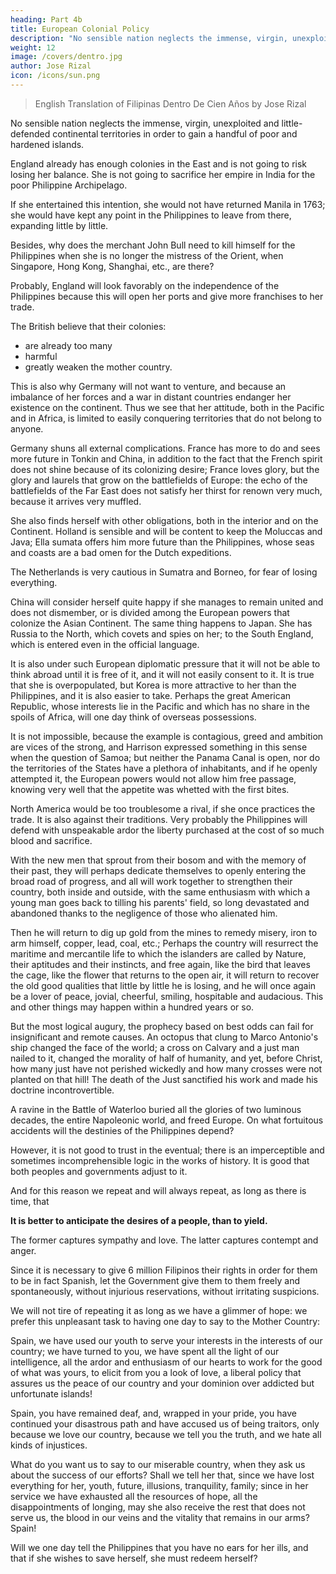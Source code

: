 ```yaml
---
heading: Part 4b
title: European Colonial Policy
description: "No sensible nation neglects the immense, virgin, unexploited and little-defended continental territories in order to gain a handful of poor and hardened islands"
weight: 12
image: /covers/dentro.jpg
author: Jose Rizal
icon: /icons/sun.png
---
```



> English Translation of Filipinas Dentro De Cien Años by Jose Rizal

No sensible nation neglects the immense, virgin, unexploited and little-defended continental territories <!-- that the Black Continent offers it --> in order to gain a handful of poor and hardened islands. 

England already has enough colonies in the East and is not going to risk losing her balance. She is not going to sacrifice her empire in India for the poor Philippine Archipelago. 

If she entertained this intention, she would not have returned Manila in 1763; she would have kept any point in the Philippines to leave from there, expanding little by little. 

Besides, why does the merchant John Bull need to kill himself for the Philippines when she is no longer the mistress of the Orient, when Singapore, Hong Kong, Shanghai, etc., are there?

Probably, England will look favorably on the independence of the Philippines because this will open her ports and give more franchises to her trade. 

The British believe that their colonies:
- are already too many
- harmful
- greatly weaken the mother country. 


This is also why Germany will not want to venture, and because an imbalance of her forces and a war in distant countries endanger her existence on the continent.  Thus we see that her attitude, both in the Pacific and in Africa, is limited to easily conquering territories that do not belong to anyone.

Germany shuns all external complications. France has more to do and sees more future in Tonkin and China, in addition to the fact that the French spirit does not shine because of its colonizing desire; France loves glory, but the glory and laurels that grow on the battlefields of Europe: the echo of the battlefields of the Far East does not satisfy her thirst for renown very much, because it arrives very muffled. 

She also finds herself with other obligations, both in the interior and on the Continent. Holland is sensible and will be content to keep the Moluccas and Java; Ella sumata offers him more future than the Philippines, whose seas and coasts are a bad omen for the Dutch expeditions. 

The Netherlands is very cautious in Sumatra and Borneo, for fear of losing everything. 

China will consider herself quite happy if she manages to remain united and does not dismember, or is divided among the European powers that colonize the Asian Continent. The same thing happens to Japan. She has Russia to the North, which covets and spies on her; to the South England, which is entered even in the official language.

It is also under such European diplomatic pressure that it will not be able to think abroad until it is free of it, and it will not easily consent to it. It is true that she is overpopulated, but Korea is more attractive to her than the Philippines, and it is also easier to take. Perhaps the great American Republic, whose interests lie in the Pacific and which has no share in the spoils of Africa, will one day think of overseas possessions.

It is not impossible, because the example is contagious, greed and ambition are vices of the strong, and Harrison expressed something in this sense when the question of Samoa; but neither the Panama Canal is open, nor do the territories of the States have a plethora of inhabitants, and if he openly attempted it, the European powers would not allow him free passage, knowing very well that the appetite was whetted with the first bites. 

North America would be too troublesome a rival, if she once practices the trade. It is also against their traditions. Very probably the Philippines will defend with unspeakable ardor the liberty purchased at the cost of so much blood and sacrifice.

With the new men that sprout from their bosom and with the memory of their past, they will perhaps dedicate themselves to openly entering the broad road of progress, and all will work together to strengthen their country, both inside and outside, with the same enthusiasm with which a young man goes back to tilling his parents' field, so long devastated and abandoned thanks to the negligence of those who alienated him. 

Then he will return to dig up gold from the mines to remedy misery, iron to arm himself, copper, lead, coal, etc.; Perhaps the country will resurrect the maritime and mercantile life to which the islanders are called by Nature, their aptitudes and their instincts, and free again, like the bird that leaves the cage, like the flower that returns to the open air, it will return to recover the old good qualities that little by little he is losing, and he will once again be a lover of peace, jovial, cheerful, smiling, hospitable and audacious. This and other things may happen within a hundred years or so.


But the most logical augury, the prophecy based on best odds can fail for insignificant and remote causes. An octopus that clung to Marco Antonio's ship changed the face of the world; a cross on Calvary and a just man nailed to it, changed the morality of half of humanity, and yet, before Christ, how many just have not perished wickedly and how many crosses were not planted on that hill! The death of the Just sanctified his work and made his doctrine incontrovertible. 

A ravine in the Battle of Waterloo buried all the glories of two luminous decades, the entire Napoleonic world, and freed Europe. On what fortuitous accidents will the destinies of the Philippines depend?

However, it is not good to trust in the eventual; there is an imperceptible and sometimes incomprehensible logic in the works of history. It is good that both peoples and governments adjust to it.

And for this reason we repeat and will always repeat, as long as there is time, that 

**It is better to anticipate the desires of a people, than to yield.** 

The former captures sympathy and love. The latter captures contempt and anger. 

Since it is necessary to give 6 million Filipinos their rights in order for them to be in fact Spanish, let the Government give them to them freely and spontaneously, without injurious reservations, without irritating suspicions. 

We will not tire of repeating it as long as we have a glimmer of hope: we prefer this unpleasant task to having one day to say to the Mother Country: 

Spain, we have used our youth to serve your interests in the interests of our country; we have turned to you, we have spent all the light of our intelligence, all the ardor and enthusiasm of our hearts to work for the good of what was yours, to elicit from you a look of love, a liberal policy that assures us the peace of our country and your dominion over addicted but unfortunate islands! 

Spain, you have remained deaf, and, wrapped in your pride, you have continued your disastrous path and have accused us of being traitors, only because we love our country, because we tell you the truth, and we hate all kinds of injustices.

What do you want us to say to our miserable country, when they ask us about the success of our efforts? Shall we tell her that, since we have lost everything for her, youth, future, illusions, tranquility, family; since in her service we have exhausted all the resources of hope, all the disappointments of longing, may she also receive the rest that does not serve us, the blood in our veins and the vitality that remains in our arms? Spain! 

Will we one day tell the Philippines that you have no ears for her ills, and that if she wishes to save herself, she must redeem herself?

<!-- The Solidarity; no. 24: Madrid, January 31, 1890.  -->

<!-- End of the Project Gutenberg EBook of the Philippines Within One Hundred Years (Social-Political Study), by José Rizal -->